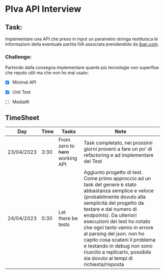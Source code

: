 # PIva API Interview

## Task: 
Implementare una API che preso in input un parametro stringa restituisca le informazioni della eventuale partita IVA associata prendendole da [iban.com](https://www.iban.com/vat-checker).

### Challenge:
Partendo dalla consegna implementare quante più tecnologie non superflue che reputo utili ma che non ho mai usato:

* [x]  Minimal API
* [x] Unit Test
* [ ] MediatR


## TimeSheet

| Day | Time | Tasks | Note
|---|---|---|---|
|23/04/2023| 3:30 | From zero to ~~hero~~ working API| Task completato, nei prossimi giorni proverò a fare un po' di refactoring e ad implementare dei Test |
|24/04/2023| 0:30 | Let there be tests | Aggiunto progetto di test. Come primo approccio ad un task del genere è stato abbastanza semplice e veloce (probabilmente dovuto alla semplicità del progetto da testare e dal numero di endpoints). Da ulteriori esecuzioni dei test ho notato che ogni tanto vanno in errore al parsing del json. non ho capito cosa scateni il problema e testando in debug non sono riuscito a replicarlo, possibile sia dovuto ai tempi di richiesta/risposta  |
